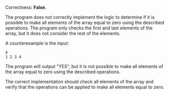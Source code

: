 Correctness: **False**.

The program does not correctly implement the logic to determine if it is possible to make all elements of the array equal to zero using the described operations. The program only checks the first and last elements of the array, but it does not consider the rest of the elements.

A counterexample is the input:

    4
    1 2 3 4

The program will output "YES", but it is not possible to make all elements of the array equal to zero using the described operations.

The correct implementation should check all elements of the array and verify that the operations can be applied to make all elements equal to zero.